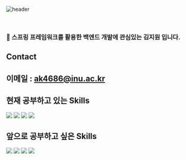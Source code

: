 ![header](https://capsule-render.vercel.app/api?type=rounded&color=auto&height=150&section=header&text=Welcome%20to%20Jiwon's%20GitHub&fontSize=50)

​
### 👋 스프링 프레임워크를 활용한 백엔드 개발에 관심있는 김지원 입니다. 

## Contact
## 이메일 : ak4686@inu.ac.kr


## 현재 공부하고 있는 Skills
<img src="https://img.shields.io/badge/Spring-6DB33F?style=flat-square&logo=spring&logoColor=white"/>  <img src="https://img.shields.io/badge/Spring Boot-6DB33F?style=flat-square&logo=springboot&logoColor=white"/> <img src="https://img.shields.io/badge/JPA(Spring Data JPA + Querydsl)-59666C?style=flat-square&logo=hibernate&logoColor=white"/> <img src="https://img.shields.io/badge/Python-3776AB?style=flat-square&logo=python&logoColor=black"/>


## 앞으로 공부하고 싶은 Skills
<img src="https://img.shields.io/badge/Spring Security-6DB33F?style=flat-square&logo=springsecurity&logoColor=white"/> <img src="https://img.shields.io/badge/Apache Kafka-231F20?style=flat-square&logo=apachekafka&logoColor=white"/>  <img src="https://img.shields.io/badge/Redis-DC382D?style=flat-square&logo=redis&logoColor=white"/>  <img src="https://img.shields.io/badge/Mongo DB-7A248?style=flat-square&logo=mongodb&logoColor=white"/>








## 


